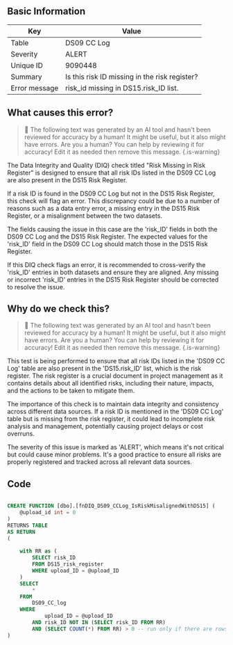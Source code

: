 ## Basic Information
| Key         | Value          |
|-------------|----------------|
| Table       | DS09 CC Log |
| Severity    | ALERT |
| Unique ID   | 9090448   |
| Summary     | Is this risk ID missing in the risk register? |
| Error message | risk_id missing in DS15.risk_ID list. |

## What causes this error?

> :robot: The following text was generated by an AI tool and hasn't been reviewed for accuracy by a human! It might be useful, but it also might have errors. Are you a human? You can help by reviewing it for accuracy! Edit it as needed then remove this message.
{.is-warning}

The Data Integrity and Quality (DIQ) check titled "Risk Missing in Risk Register" is designed to ensure that all risk IDs listed in the DS09 CC Log are also present in the DS15 Risk Register. 

If a risk ID is found in the DS09 CC Log but not in the DS15 Risk Register, this check will flag an error. This discrepancy could be due to a number of reasons such as a data entry error, a missing entry in the DS15 Risk Register, or a misalignment between the two datasets.

The fields causing the issue in this case are the 'risk_ID' fields in both the DS09 CC Log and the DS15 Risk Register. The expected values for the 'risk_ID' field in the DS09 CC Log should match those in the DS15 Risk Register. 

If this DIQ check flags an error, it is recommended to cross-verify the 'risk_ID' entries in both datasets and ensure they are aligned. Any missing or incorrect 'risk_ID' entries in the DS15 Risk Register should be corrected to resolve the issue.
## Why do we check this?

> :robot: The following text was generated by an AI tool and hasn't been reviewed for accuracy by a human! It might be useful, but it also might have errors. Are you a human? You can help by reviewing it for accuracy! Edit it as needed then remove this message.
{.is-warning}

This test is being performed to ensure that all risk IDs listed in the 'DS09 CC Log' table are also present in the 'DS15.risk_ID' list, which is the risk register. The risk register is a crucial document in project management as it contains details about all identified risks, including their nature, impacts, and the actions to be taken to mitigate them. 

The importance of this check is to maintain data integrity and consistency across different data sources. If a risk ID is mentioned in the 'DS09 CC Log' table but is missing from the risk register, it could lead to incomplete risk analysis and management, potentially causing project delays or cost overruns. 

The severity of this issue is marked as 'ALERT', which means it's not critical but could cause minor problems. It's a good practice to ensure all risks are properly registered and tracked across all relevant data sources.
## Code

```sql

CREATE FUNCTION [dbo].[fnDIQ_DS09_CCLog_IsRiskMisalignedWithDS15] (
	@upload_id int = 0
)
RETURNS TABLE
AS RETURN
(
	
	with RR as (
		SELECT risk_ID
		FROM DS15_risk_register
		WHERE upload_ID = @upload_ID
	)
	SELECT 
		*
	FROM 
		DS09_CC_log
	WHERE
			upload_ID = @upload_ID
		AND risk_ID NOT IN (SELECT risk_ID FROM RR)
		AND (SELECT COUNT(*) FROM RR) > 0 -- run only if there are rows in DS15
)
```
